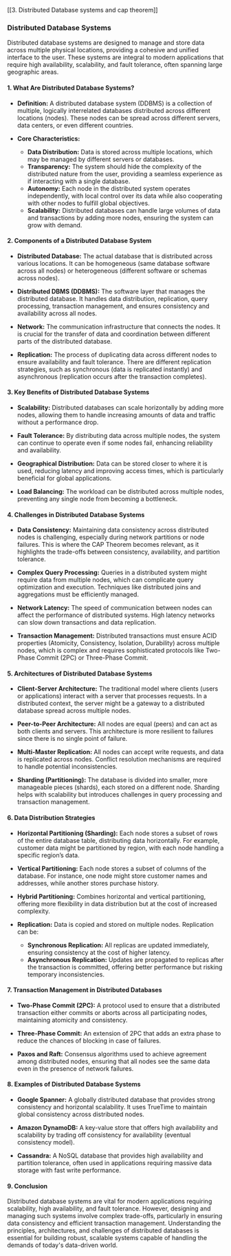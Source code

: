 [[3. Distributed Database systems and cap theorem]]
### **Distributed Database Systems**

Distributed database systems are designed to manage and store data across multiple physical locations, providing a cohesive and unified interface to the user. These systems are integral to modern applications that require high availability, scalability, and fault tolerance, often spanning large geographic areas.

#### **1. What Are Distributed Database Systems?**

- **Definition:**
  A distributed database system (DDBMS) is a collection of multiple, logically interrelated databases distributed across different locations (nodes). These nodes can be spread across different servers, data centers, or even different countries.

- **Core Characteristics:**
  - **Data Distribution:** Data is stored across multiple locations, which may be managed by different servers or databases.
  - **Transparency:** The system should hide the complexity of the distributed nature from the user, providing a seamless experience as if interacting with a single database.
  - **Autonomy:** Each node in the distributed system operates independently, with local control over its data while also cooperating with other nodes to fulfill global objectives.
  - **Scalability:** Distributed databases can handle large volumes of data and transactions by adding more nodes, ensuring the system can grow with demand.

#### **2. Components of a Distributed Database System**

- **Distributed Database:**
  The actual database that is distributed across various locations. It can be homogeneous (same database software across all nodes) or heterogeneous (different software or schemas across nodes).

- **Distributed DBMS (DDBMS):**
  The software layer that manages the distributed database. It handles data distribution, replication, query processing, transaction management, and ensures consistency and availability across all nodes.

- **Network:**
  The communication infrastructure that connects the nodes. It is crucial for the transfer of data and coordination between different parts of the distributed database.

- **Replication:**
  The process of duplicating data across different nodes to ensure availability and fault tolerance. There are different replication strategies, such as synchronous (data is replicated instantly) and asynchronous (replication occurs after the transaction completes).

#### **3. Key Benefits of Distributed Database Systems**

- **Scalability:**
  Distributed databases can scale horizontally by adding more nodes, allowing them to handle increasing amounts of data and traffic without a performance drop.

- **Fault Tolerance:**
  By distributing data across multiple nodes, the system can continue to operate even if some nodes fail, enhancing reliability and availability.

- **Geographical Distribution:**
  Data can be stored closer to where it is used, reducing latency and improving access times, which is particularly beneficial for global applications.

- **Load Balancing:**
  The workload can be distributed across multiple nodes, preventing any single node from becoming a bottleneck.

#### **4. Challenges in Distributed Database Systems**

- **Data Consistency:**
  Maintaining data consistency across distributed nodes is challenging, especially during network partitions or node failures. This is where the CAP Theorem becomes relevant, as it highlights the trade-offs between consistency, availability, and partition tolerance.

- **Complex Query Processing:**
  Queries in a distributed system might require data from multiple nodes, which can complicate query optimization and execution. Techniques like distributed joins and aggregations must be efficiently managed.

- **Network Latency:**
  The speed of communication between nodes can affect the performance of distributed systems. High latency networks can slow down transactions and data replication.

- **Transaction Management:**
  Distributed transactions must ensure ACID properties (Atomicity, Consistency, Isolation, Durability) across multiple nodes, which is complex and requires sophisticated protocols like Two-Phase Commit (2PC) or Three-Phase Commit.

#### **5. Architectures of Distributed Database Systems**

- **Client-Server Architecture:**
  The traditional model where clients (users or applications) interact with a server that processes requests. In a distributed context, the server might be a gateway to a distributed database spread across multiple nodes.

- **Peer-to-Peer Architecture:**
  All nodes are equal (peers) and can act as both clients and servers. This architecture is more resilient to failures since there is no single point of failure.

- **Multi-Master Replication:**
  All nodes can accept write requests, and data is replicated across nodes. Conflict resolution mechanisms are required to handle potential inconsistencies.

- **Sharding (Partitioning):**
  The database is divided into smaller, more manageable pieces (shards), each stored on a different node. Sharding helps with scalability but introduces challenges in query processing and transaction management.

#### **6. Data Distribution Strategies**

- **Horizontal Partitioning (Sharding):**
  Each node stores a subset of rows of the entire database table, distributing data horizontally. For example, customer data might be partitioned by region, with each node handling a specific region’s data.

- **Vertical Partitioning:**
  Each node stores a subset of columns of the database. For instance, one node might store customer names and addresses, while another stores purchase history.

- **Hybrid Partitioning:**
  Combines horizontal and vertical partitioning, offering more flexibility in data distribution but at the cost of increased complexity.

- **Replication:**
  Data is copied and stored on multiple nodes. Replication can be:
  - **Synchronous Replication:** All replicas are updated immediately, ensuring consistency at the cost of higher latency.
  - **Asynchronous Replication:** Updates are propagated to replicas after the transaction is committed, offering better performance but risking temporary inconsistencies.

#### **7. Transaction Management in Distributed Databases**

- **Two-Phase Commit (2PC):**
  A protocol used to ensure that a distributed transaction either commits or aborts across all participating nodes, maintaining atomicity and consistency.

- **Three-Phase Commit:**
  An extension of 2PC that adds an extra phase to reduce the chances of blocking in case of failures.

- **Paxos and Raft:**
  Consensus algorithms used to achieve agreement among distributed nodes, ensuring that all nodes see the same data even in the presence of network failures.

#### **8. Examples of Distributed Database Systems**

- **Google Spanner:**
  A globally distributed database that provides strong consistency and horizontal scalability. It uses TrueTime to maintain global consistency across distributed nodes.

- **Amazon DynamoDB:**
  A key-value store that offers high availability and scalability by trading off consistency for availability (eventual consistency model).

- **Cassandra:**
  A NoSQL database that provides high availability and partition tolerance, often used in applications requiring massive data storage with fast write performance.

#### **9. Conclusion**

Distributed database systems are vital for modern applications requiring scalability, high availability, and fault tolerance. However, designing and managing such systems involve complex trade-offs, particularly in ensuring data consistency and efficient transaction management. Understanding the principles, architectures, and challenges of distributed databases is essential for building robust, scalable systems capable of handling the demands of today's data-driven world.
